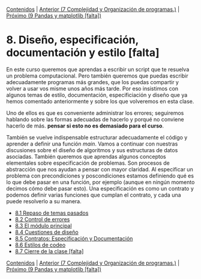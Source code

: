 [Contenidos](../Contenidos.md) \| [Anterior (7 Complejidad y Organización de programas.)](../07_Organizacion/00_Resumen.md) \| [Próximo (9 Pandas y matplotlib [falta])](../09_Pandas_y_matplotlib/00_Resumen.md)

# 8. Diseño, especificación, documentación y estilo [**falta**]
En este curso queremos que aprendas a escribir un script que te resuelva un problema computacional. Pero también queremos que puedas escribir adecuadamente programas más grandes, que los puedas compartir y volver a usar vos misme unos años más tarde. Por eso insistimos con algunos temas de estilo, documentación, especificiación y diseño que ya hemos comentado anteriormente y sobre los que volveremos en esta clase. 

Uno de ellos es que es conveniente administrar los errores; seguiremos hablando sobre las formas adecuadas de hacerlo y porqué no conviene hacerlo de más. **pensar si esto no es demasiado para el curso**.


También se vuelve indispensable estructurar adecuadamente el código y aprender a definir una función *main*. Vamos a continuar con nuestras discusiones sobre el diseño de algoritmos y sus estructuras de datos asociadas. También queremos que aprendas algunos conceptos elementales sobre especificación de problemas. Son procesos de abstracción que nos ayudan a pensar con mayor claridad. Al especificar un problema con precondiciones y poscondiciones estamos definiendo qué es lo que debe pasar en una función, por ejemplo (aunque en ningún momento decimos cómo debe pasar esto). Una especificación es como un contrato y podemos definir varias funciones que cumplan el contrato, y cada una puede resolverlo a su manera.




* [8.1 Repaso de temas pasados](01_Repaso.md)
* [8.2 Control de errores](02_Excepciones.md)
* [8.3 El módulo principal](03_Modulo_principal.md)
* [8.4 Cuestiones de diseño](04_Flexibilidad.md)
* [8.5 Contratos: Especificación y Documentación](05_Especificacion_y_Documentacion.md)
* [8.6 Estilos de codeo](06_Estilo.md)
* [8.7 Cierre de la clase [falta]](07_Cierre.md)


[Contenidos](../Contenidos.md) \| [Anterior (7 Complejidad y Organización de programas.)](../07_Organizacion/00_Resumen.md) \| [Próximo (9 Pandas y matplotlib [falta])](../09_Pandas_y_matplotlib/00_Resumen.md)
